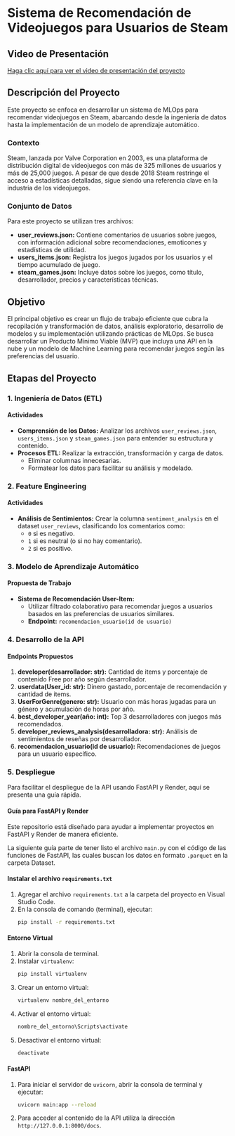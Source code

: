 # Sistema de Recomendación de Videojuegos para Usuarios de Steam

## Video de Presentación

[Haga clic aquí para ver el video de presentación del proyecto](https://drive.google.com/file/d/1Sgpo2EdmVq96KJ2jYXRHluM37POy0Yd_/view?usp=share_link)

## Descripción del Proyecto

Este proyecto se enfoca en desarrollar un sistema de MLOps para recomendar videojuegos en Steam, abarcando desde la ingeniería de datos hasta la implementación de un modelo de aprendizaje automático.

### Contexto

Steam, lanzada por Valve Corporation en 2003, es una plataforma de distribución digital de videojuegos con más de 325 millones de usuarios y más de 25,000 juegos. A pesar de que desde 2018 Steam restringe el acceso a estadísticas detalladas, sigue siendo una referencia clave en la industria de los videojuegos.

### Conjunto de Datos

Para este proyecto se utilizan tres archivos:

- **user_reviews.json:** Contiene comentarios de usuarios sobre juegos, con información adicional sobre recomendaciones, emoticones y estadísticas de utilidad.
- **users_items.json:** Registra los juegos jugados por los usuarios y el tiempo acumulado de juego.
- **steam_games.json:** Incluye datos sobre los juegos, como título, desarrollador, precios y características técnicas.

## Objetivo

El principal objetivo es crear un flujo de trabajo eficiente que cubra la recopilación y transformación de datos, análisis exploratorio, desarrollo de modelos y su implementación utilizando prácticas de MLOps. Se busca desarrollar un Producto Mínimo Viable (MVP) que incluya una API en la nube y un modelo de Machine Learning para recomendar juegos según las preferencias del usuario.

## Etapas del Proyecto

### 1. Ingeniería de Datos (ETL)

#### Actividades
- **Comprensión de los Datos:** Analizar los archivos `user_reviews.json`, `users_items.json` y `steam_games.json` para entender su estructura y contenido.
- **Procesos ETL:** Realizar la extracción, transformación y carga de datos.
  - Eliminar columnas innecesarias.
  - Formatear los datos para facilitar su análisis y modelado.

### 2. Feature Engineering

#### Actividades
- **Análisis de Sentimientos:** Crear la columna `sentiment_analysis` en el dataset `user_reviews`, clasificando los comentarios como:
  - `0` si es negativo.
  - `1` si es neutral (o si no hay comentario).
  - `2` si es positivo.

### 3. Modelo de Aprendizaje Automático

#### Propuesta de Trabajo
- **Sistema de Recomendación User-Item:**
  - Utilizar filtrado colaborativo para recomendar juegos a usuarios basados en las preferencias de usuarios similares.
  - **Endpoint:** `recomendacion_usuario(id de usuario)`

### 4. Desarrollo de la API

#### Endpoints Propuestos
1. **developer(desarrollador: str):** Cantidad de items y porcentaje de contenido Free por año según desarrollador.
2. **userdata(User_id: str):** Dinero gastado, porcentaje de recomendación y cantidad de items.
3. **UserForGenre(genero: str):** Usuario con más horas jugadas para un género y acumulación de horas por año.
4. **best_developer_year(año: int):** Top 3 desarrolladores con juegos más recomendados.
5. **developer_reviews_analysis(desarrolladora: str):** Análisis de sentimientos de reseñas por desarrollador.
6. **recomendacion_usuario(id de usuario):** Recomendaciones de juegos para un usuario específico.

### 5. Despliegue

Para facilitar el despliegue de la API usando FastAPI y Render, aquí se presenta una guía rápida.

#### Guía para FastAPI y Render

Este repositorio está diseñado para ayudar a implementar proyectos en FastAPI y Render de manera eficiente.

La siguiente guía parte de tener listo el archivo `main.py` con el código de las funciones de FastAPI, las cuales buscan los datos en formato `.parquet` en la carpeta Dataset.

#### Instalar el archivo `requirements.txt`

1. Agregar el archivo `requirements.txt` a la carpeta del proyecto en Visual Studio Code.
2. En la consola de comando (terminal), ejecutar:
   ```bash
   pip install -r requirements.txt
   ```

#### Entorno Virtual

1. Abrir la consola de terminal.
2. Instalar `virtualenv`:
   ```bash
   pip install virtualenv
   ```
3. Crear un entorno virtual:
   ```bash
   virtualenv nombre_del_entorno
   ```
4. Activar el entorno virtual:
   ```bash
   nombre_del_entorno\Scripts\activate
   ```
5. Desactivar el entorno virtual:
   ```bash
   deactivate
   ```
   
#### FastAPI

1. Para iniciar el servidor de `uvicorn`, abrir la consola de terminal y ejecutar:
   ```bash
   uvicorn main:app --reload
   ```
2. Para acceder al contenido de la API utiliza la dirección `http://127.0.0.1:8000/docs`.
